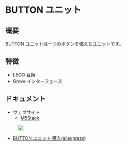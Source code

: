 # BUTTON ユニット

## 概要

BUTTON ユニットは一つのボタンを備えたユニットです。

## 特徴

- LEGO 互換
- Grove インターフェース

## ドキュメント

- ウェブサイト
  - [M5Stack](https://www.m5stack.com)

<figure>
    <img src="assets/img/product_pics/units/M5GO_Unit_button.png">
</figure>

- [BUTTON ユニット 購入(aliexpress)](https://www.aliexpress.com/store/product/M5Stack-Official-Mini-Button-Unit-for-ESP32-Arduino-Micropython-Development-Kit-with-GROVE-GPIO-Port-Blockly/3226069_32921805637.html)